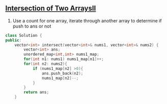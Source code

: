 ## [Intersection of Two ArraysII](https://leetcode.com/problems/intersection-of-two-arrays-ii/)
1. Use a count for one array, iterate through another array to determine if push to ans or not 

```c++
class Solution {
public:
    vector<int> intersect(vector<int>& nums1, vector<int>& nums2) {
        vector<int> ans;
        unordered_map<int,int> nums1_map;
        for(int n1: nums1) nums1_map[n1]++;
        for(int n2: nums2){
            if (nums1_map[n2] >0){
                ans.push_back(n2);
                nums1_map[n2]--;
            }   
        }   
        return ans;
    }   

```
